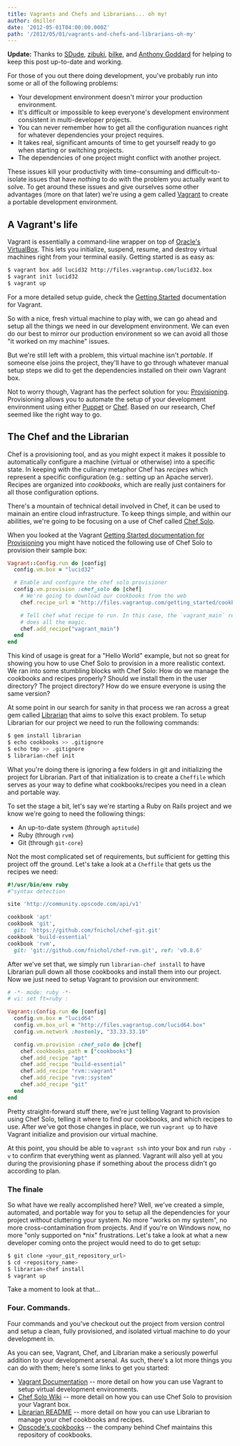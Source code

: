 ```yaml
---
title: Vagrants and Chefs and Librarians... oh my!
author: dmiller
date: '2012-05-01T04:00:00.000Z'
path: '/2012/05/01/vagrants-and-chefs-and-librarians-oh-my'
---
```


**Update:** Thanks to [SDude]({{page.url}}#comment-677428811),
[zibuki]({{page.url}}#comment-584010225),
[bilke]({{page.url}}#comment-537553234), and
[Anthony Goddard]({{page.url}}#comment-521570237) for helping to keep this post
up-to-date and working.

For those of you out there doing development, you've probably run into some or
all of the following problems:

- Your development environment doesn't mirror your production environment.
- It's difficult or impossible to keep everyone's development environment
  consistent in multi-developer projects.
- You can never remember how to get all the configuration nuances right for
  whatever dependencies your project requires.
- It takes real, significant amounts of time to get yourself ready to go when
  starting or switching projects.
- The dependencies of one project might conflict with another project.

These issues kill your productivity with time-consuming and difficult-to-isolate
issues that have _nothing_ to do with the problem you actually want to solve. To
get around these issues and give ourselves some other advantages (more on that
later) we're using a gem called [Vagrant](http://vagrantup.com) to create a
portable development environment.

## A Vagrant's life

Vagrant is essentially a command-line wrapper on top of
[Oracle's VirtualBox](http://www.virtualbox.org/). This lets you initialize,
suspend, resume, and destroy virtual machines right from your terminal easily.
Getting started is as easy as:

```bash
$ vagrant box add lucid32 http://files.vagrantup.com/lucid32.box
$ vagrant init lucid32
$ vagrant up
```

For a more detailed setup guide, check the
[Getting Started](http://vagrantup.com/v1/docs/getting-started/index.html)
documentation for Vagrant.

So with a nice, fresh virtual machine to play with, we can go ahead and setup
all the things we need in our development environment. We can even do our best
to mirror our production environment so we can avoid all those "it worked on my
machine" issues.

But we're still left with a problem, this virtual machine isn't _portable_. If
someone else joins the project, they'll have to go through whatever manual setup
steps we did to get the dependencies installed on their own Vagrant box.

Not to worry though, Vagrant has the perfect solution for you:
[Provisioning](http://vagrantup.com/v1/docs/getting-started/provisioning.html).
Provisioning allows you to automate the setup of your development environment
using either [Puppet](http://puppetlabs.com/puppet/what-is-puppet/) or
[Chef](http://wiki.opscode.com/display/chef/Home). Based on our research, Chef
seemed like the right way to go.

## The Chef and the Librarian

Chef is a provisioning tool, and as you might expect it makes it possible to
automatically configure a machine (virtual or otherwise) into a specific state.
In keeping with the culinary metaphor Chef has _recipes_ which represent a
specific configuration (e.g.: setting up an Apache server). Recipes are
organized into _cookbooks_, which are really just containers for all those
configuration options.

There's a mountain of technical detail involved in Chef, it can be used to
mainain an entire cloud infrastructure. To keep things simple, and within our
abilities, we're going to be focusing on a use of Chef called
[Chef Solo](http://wiki.opscode.com/display/chef/Chef+Solo).

When you looked at the Vagrant
[Getting Started documentation for Provisioning](http://vagrantup.com/v1/docs/getting-started/provisioning.html)
you might have noticed the following use of Chef Solo to provision their sample
box:

```ruby
Vagrant::Config.run do |config|
  config.vm.box = "lucid32"

  # Enable and configure the chef solo provisioner
  config.vm.provision :chef_solo do |chef|
    # We're going to download our cookbooks from the web
    chef.recipe_url = "http://files.vagrantup.com/getting_started/cookbooks.tar.gz"

    # Tell chef what recipe to run. In this case, the `vagrant_main` recipe
    # does all the magic.
    chef.add_recipe("vagrant_main")
  end
end
```

This kind of usage is great for a "Hello World" example, but not so great for
showing you how to use Chef Solo to provision in a more realistic context. We
ran into some stumbling blocks with Chef Solo: How do we manage the cookbooks
and recipes properly? Should we install them in the user directory? The project
directory? How do we ensure everyone is using the same version?

At some point in our search for sanity in that process we ran across a great gem
called [Librarian](https://github.com/applicationsonline/librarian) that aims to
solve this exact problem. To setup Librarian for our project we need to run the
following commands:

```bash
$ gem install librarian
$ echo cookbooks >> .gitignore
$ echo tmp >> .gitignore
$ librarian-chef init
```

What you're doing there is ignoring a few folders in git and initializing the
project for Librarian. Part of that initialization is to create a `Cheffile`
which serves as your way to define what cookbooks/recipes you need in a clean
and portable way.

To set the stage a bit, let's say we're starting a Ruby on Rails project and we
know we're going to need the following things:

- An up-to-date system (through `aptitude`)
- Ruby (through `rvm`)
- Git (through `git-core`)

Not the most complicated set of requirements, but sufficient for getting this
project off the ground. Let's take a look at a `Cheffile` that gets us the
recipes we need:

```ruby
#!/usr/bin/env ruby
#^syntax detection

site 'http://community.opscode.com/api/v1'

cookbook 'apt'
cookbook 'git', 
  git: 'https://github.com/fnichol/chef-git.git'
cookbook 'build-essential'
cookbook 'rvm', 
  git: 'git://github.com/fnichol/chef-rvm.git', ref: 'v0.8.6'
```

After we've set that, we simply run `librarian-chef install` to have Librarian
pull down all those cookbooks and install them into our project. Now we just
need to setup Vagrant to provision our environment:

```ruby
# -*- mode: ruby -*-
# vi: set ft=ruby :

Vagrant::Config.run do |config|
  config.vm.box = "lucid64"
  config.vm.box_url = "http://files.vagrantup.com/lucid64.box"
  config.vm.network :hostonly, "33.33.33.10"

  config.vm.provision :chef_solo do |chef|
    chef.cookbooks_path = ["cookbooks"]
    chef.add_recipe "apt"
    chef.add_recipe "build-essential"
    chef.add_recipe "rvm::vagrant"
    chef.add_recipe "rvm::system"
    chef.add_recipe "git"
  end
end
```
Pretty straight-forward stuff there, we're just telling Vagrant to provision
using Chef Solo, telling it where to find our cookbooks, and which recipes to
use. After we've got those changes in place, we run `vagrant up` to have Vagrant
initialize and provision our virtual machine.

At this point, you should be able to `vagrant ssh` into your box and run `ruby -v` to confirm that everything went as planned. Vagrant will also yell at you
during the provisioning phase if something about the process didn't go according
to plan.

### The finale

So what have we really accomplished here? Well, we've created a simple,
automated, and portable way for you to setup all the dependencies for your
project _without_ cluttering your system. No more "works on my system", no more
cross-contamination from projects. And if you're on Windows now, no more "only
supported on \*nix" frustrations. Let's take a look at what a new developer
coming onto the project would need to do to get setup:

```bash
$ git clone <your_git_repository_url>
$ cd <repository_name>
$ librarian-chef install
$ vagrant up
```

Take a moment to look at that...

### Four. Commands.

Four commands and you've checkout out the project from version control and setup
a clean, fully provisioned, and isolated virtual machine to do your development
in.

As you can see, Vagrant, Chef, and Librarian make a seriously powerful addition
to your development arsenal. As such, there's a lot more things you can do with
them; here's some links to get you started:

- [Vagrant Documentation](http://vagrantup.com/v1/docs/index.html) -- more
  detail on how you can use Vagrant to setup virtual development environments.
- [Chef Solo Wiki](http://wiki.opscode.com/display/chef/Chef+Solo) -- more
  detail on how you can use Chef Solo to provision your Vagrant box.
- [Librarian README](https://github.com/applicationsonline/librarian/blob/master/README.md)
  -- more detail on how you can use Librarian to manage your chef cookbooks and
  recipes.
- [Opscode's cookbooks](https://github.com/opscode/cookbooks) -- the company
  behind Chef maintains this repository of cookbooks.
